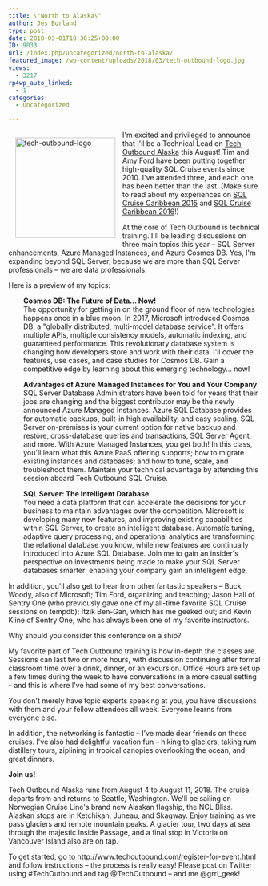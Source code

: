 ```yaml
---
title: \"North to Alaska\"
author: Jes Borland
type: post
date: 2018-03-01T18:36:25+00:00
ID: 9033
url: /index.php/uncategorized/north-to-alaska/
featured_image: /wp-content/uploads/2018/03/tech-outbound-logo.jpg
views:
  - 3217
rp4wp_auto_linked:
  - 1
categories:
  - Uncategorized

---
```

[<img class="alignleft size-full wp-image-9036" style="float: left;margin: 1em 1em .5em 1em" src="/wp-content/uploads/2018/03/tech-outbound-logo.jpg" alt="tech-outbound-logo" width="200" height="200" srcset="/wp-content/uploads/2018/03/tech-outbound-logo.jpg 400w, /wp-content/uploads/2018/03/tech-outbound-logo-200x200.jpg 200w, /wp-content/uploads/2018/03/tech-outbound-logo-300x300.jpg 300w" sizes="(max-width: 200px) 100vw, 200px" />][1]
  
I'm excited and privileged to announce that I'll be a Technical Lead on [Tech Outbound Alaska][1] this August! Tim and Amy Ford have been putting together high-quality SQL Cruise events since 2010. I've attended three, and each one has been better than the last. (Make sure to read about my experiences on [SQL Cruise Caribbean 2015][2] and [SQL Cruise Caribbean 2016][3]!)

At the core of Tech Outbound is technical training. I'll be leading discussions on three main topics this year – SQL Server enhancements, Azure Managed Instances, and Azure Cosmos DB. Yes, I'm expanding beyond SQL Server, because we are more than SQL Server professionals – we are data professionals.
  
Here is a preview of my topics:

<p style="padding-left: 30px">
  <strong>Cosmos DB: The Future of Data... Now!</strong><br /> The opportunity for getting in on the ground floor of new technologies happens once in a blue moon. In 2017, Microsoft introduced Cosmos DB, a "globally distributed, multi-model database service". It offers multiple APIs, multiple consistency models, automatic indexing, and guaranteed performance. This revolutionary database system is changing how developers store and work with their data. I'll cover the features, use cases, and case studies for Cosmos DB. Gain a competitive edge by learning about this emerging technology... now!
</p>

<p style="padding-left: 30px">
  <strong>Advantages of Azure Managed Instances for You and Your Company</strong><br /> SQL Server Database Administrators have been told for years that their jobs are changing and the biggest contributor may be the newly announced Azure Managed Instances. Azure SQL Database provides for automatic backups, built-in high availability, and easy scaling. SQL Server on-premises is your current option for native backup and restore, cross-database queries and transactions, SQL Server Agent, and more. With Azure Managed Instances, you get both! In this class, you'll learn what this Azure PaaS offering supports; how to migrate existing instances and databases; and how to tune, scale, and troubleshoot them. Maintain your technical advantage by attending this session aboard Tech Outbound SQL Cruise.
</p>

<p style="padding-left: 30px">
  <strong>SQL Server: The Intelligent Database</strong><br /> You need a data platform that can accelerate the decisions for your business to maintain advantages over the competition. Microsoft is developing many new features, and improving existing capabilities within SQL Server, to create an intelligent database. Automatic tuning, adaptive query processing, and operational analytics are transforming the relational database you know, while new features are continually introduced into Azure SQL Database. Join me to gain an insider's perspective on investments being made to make your SQL Server databases smarter: enabling your company gain an intelligent edge.
</p>

In addition, you'll also get to hear from other fantastic speakers – Buck Woody, also of Microsoft; Tim Ford, organizing and teaching; Jason Hall of Sentry One (who previously gave one of my all-time favorite SQL Cruise sessions on tempdb); Itzik Ben-Gan, which has me geeked out; and Kevin Kline of Sentry One, who has always been one of my favorite instructors.

Why should you consider this conference on a ship?

My favorite part of Tech Outbound training is how in-depth the classes are. Sessions can last two or more hours, with discussion continuing after formal classroom time over a drink, dinner, or an excursion. Office Hours are set up a few times during the week to have conversations in a more casual setting – and this is where I've had some of my best conversations.

You don't merely have topic experts speaking at you, you have discussions with them and your fellow attendees all week. Everyone learns from everyone else.

In addition, the networking is fantastic – I've made dear friends on these cruises. I've also had delightful vacation fun – hiking to glaciers, taking rum distillery tours, ziplining in tropical canopies overlooking the ocean, and great dinners.

**Join us!**

Tech Outbound Alaska runs from August 4 to August 11, 2018. The cruise departs from and returns to Seattle, Washington. We'll be sailing on Norwegian Cruise Line's brand new Alaskan flagship, the NCL Bliss. Alaskan stops are in Ketchikan, Juneau, and Skagway. Enjoy training as we pass glaciers and remote mountain peaks. A glacier tour, two days at sea through the majestic Inside Passage, and a final stop in Victoria on Vancouver Island also are on tap.

To get started, go to <http://www.techoutbound.com/register-for-event.html> and follow instructions – the process is really easy! Please post on Twitter using #TechOutbound and tag @TechOutbound – and me @grrl_geek!

 [1]: http://www.techoutbound.com/
 [2]: /index.php/uncategorized/sql-cruise-caribbean-2015-more-than-a-cruise-with-classes-much-more/
 [3]: /index.php/uncategorized/what-i-learned-on-sql-cruise-2016/